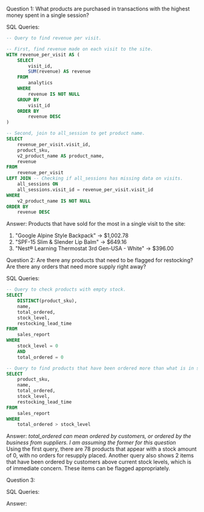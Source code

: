 Question 1: What products are purchased in transactions with the highest money spent in a single session?

SQL Queries:
```SQL
-- Query to find revenue per visit.

-- First, find revenue made on each visit to the site.
WITH revenue_per_visit AS (
	SELECT 
		visit_id,
		SUM(revenue) AS revenue
	FROM 
		analytics
	WHERE
		revenue IS NOT NULL
	GROUP BY
		visit_id
	ORDER BY
		revenue DESC
)

-- Second, join to all_session to get product name.
SELECT
	revenue_per_visit.visit_id,
	product_sku,
	v2_product_name AS product_name,
	revenue
FROM
	revenue_per_visit
LEFT JOIN -- Checking if all_sessions has missing data on visits.
	all_sessions ON
	all_sessions.visit_id = revenue_per_visit.visit_id
WHERE
	v2_product_name IS NOT NULL
ORDER BY
	revenue DESC
```

Answer: 
Products that have sold for the most in a single visit to the site:
1. "Google Alpine Style Backpack" -> $1,002.78
2. "SPF-15 Slim & Slender Lip Balm" -> $649.16
3. "Nest® Learning Thermostat 3rd Gen-USA - White" -> $396.00



Question 2: Are there any products that need to be flagged for restocking? Are there any orders that need more supply right away?

SQL Queries:
```SQL
-- Query to check products with empty stock.
SELECT
	DISTINCT(product_sku),
	name,
	total_ordered,
	stock_level,
	restocking_lead_time
FROM
	sales_report
WHERE
	stock_level = 0
	AND
	total_ordered = 0
```
```SQL
-- Query to find products that have been ordered more than what is in stock.
SELECT
	product_sku,
	name,
	total_ordered,
	stock_level,
	restocking_lead_time
FROM
	sales_report
WHERE
	total_ordered > stock_level
```

Answer: *total_ordered can mean ordered by customers, or ordered by the business from suppliers. I am assuming the former for this question*\
Using the first query, there are 78 products that appear with a stock amount of 0, with no orders for resupply placed. Another query also shows 2 items that have been ordered by customers above current stock levels, which is of immediate concern. These items can be flagged appropriately.


Question 3: 

SQL Queries:

Answer:
